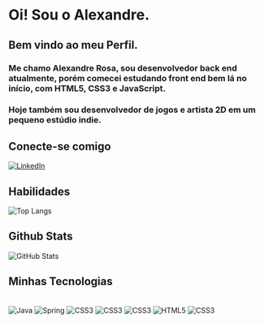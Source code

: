 # Oi! Sou o Alexandre.

## Bem vindo ao meu Perfil.
### Me chamo Alexandre Rosa, sou desenvolvedor back end atualmente, porém comecei estudando front end bem lá no início, com HTML5, CSS3 e JavaScript.
    
### Hoje também sou desenvolvedor de jogos e artista 2D em um pequeno estúdio indie. 

## Conecte-se comigo
[![LinkedIn](https://img.shields.io/badge/LinkedIn-000?style=for-the-badge&logo=linkedin&logoColor=0E76A8)](https://www.linkedin.com/in/alexandresrosa/)
## Habilidades
![Top Langs](https://github-readme-stats-git-masterrstaa-rickstaa.vercel.app/api/top-langs/?username=alexandrerosa-dev&bg_color=000&border_color=30A3DC&title_color=E94D5F&text_color=FFF)

## Github Stats
![GitHub Stats](https://github-readme-stats.vercel.app/api?username=alexandrerosa-dev&theme=transparent&bg_color=000&border_color=30A3DC&show_icons=true&icon_color=30A3DC&title_color=E94D5F&text_color=FFF)

## Minhas Tecnologias

<div style="display inline_block"></br>
<img align="center" alt="Java" src="https://img.shields.io/badge/Java-ED8B00?style=for-the-badge&logo=java&logoColor=white">
<img align="center" alt="Spring" src="https://img.shields.io/badge/Spring-6DB33F?style=for-the-badge&logo=spring&logoColor=white">
<img align="center" alt="CSS3" src="https://img.shields.io/badge/C%23-239120?style=for-the-badge&logo=c-sharp&logoColor=white">
<img align="center" alt="CSS3" src="https://img.shields.io/badge/PostgreSQL-316192?style=for-the-badge&logo=postgresql&logoColor=white">
<img align="center" alt="CSS3" src="https://img.shields.io/badge/Unity-100000?style=for-the-badge&logo=unity&logoColor=white">
<img align="center" alt="HTML5" src="https://img.shields.io/badge/HTML5-E34F26?style=for-the-badge&logo=html5&logoColor=white">
<img align="center" alt="CSS3" src="https://img.shields.io/badge/CSS3-1572B6?style=for-the-badge&logo=css3&logoColor=white">

</div>
 